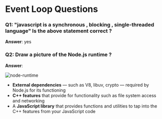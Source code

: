 # Event Loop Questions

### Q1: "javascript is a synchronous , blocking , single-threaded language" Is the above statement correct ? 

**Answer**: yes 

### Q2: Draw a picture of the Node.js runtime ? 

**Answer**: 

![node-runtime](/Users/suvadeep/Desktop/Backend-Interview-Notes/assets/node-runtime.png)

- **External dependencies** — such as V8, libuv, crypto — required by Node.js for its functioning
- **C++ features** that provide for functionality such as file system access and networking
- A **JavaScript library** that provides functions and utilities to tap into the C++ features from your JavaScript code